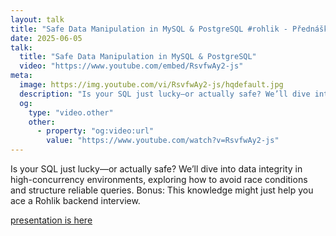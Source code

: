 ```yaml
---
layout: talk
title: "Safe Data Manipulation in MySQL & PostgreSQL #rohlik - Přednášky - Filip Procházka"
date: 2025-06-05
talk:
  title: "Safe Data Manipulation in MySQL & PostgreSQL"
  video: "https://www.youtube.com/embed/RsvfwAy2-js"
meta:
  image: https://img.youtube.com/vi/RsvfwAy2-js/hqdefault.jpg
  description: "Is your SQL just lucky—or actually safe? We’ll dive into data integrity in high-concurrency environments, exploring how to avoid race conditions and structure reliable queries. Bonus: This knowledge might just help you ace a Rohlik backend interview."
  og:
    type: "video.other"
    other:
      - property: "og:video:url"
        value: "https://www.youtube.com/watch?v=RsvfwAy2-js"
---
```


Is your SQL just lucky—or actually safe? We’ll dive into data integrity in high-concurrency environments, exploring how to avoid race conditions and structure reliable queries.
Bonus: This knowledge might just help you ace a Rohlik backend interview.

[presentation is here][slides]

[slides]: https://docs.google.com/presentation/d/1MA6w39sU1aDqYVgXdDechsoSV8RNxZjS4GNkQkmY3f4/edit?usp=sharing
